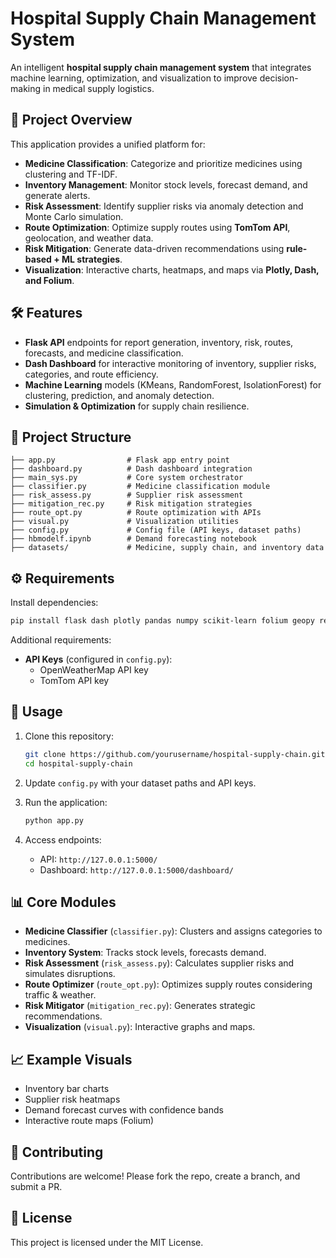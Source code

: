 # Hospital Supply Chain Management System

An intelligent **hospital supply chain management system** that integrates machine learning, optimization, and visualization to improve decision-making in medical supply logistics.

## 📌 Project Overview
This application provides a unified platform for:
- **Medicine Classification**: Categorize and prioritize medicines using clustering and TF-IDF.
- **Inventory Management**: Monitor stock levels, forecast demand, and generate alerts.
- **Risk Assessment**: Identify supplier risks via anomaly detection and Monte Carlo simulation.
- **Route Optimization**: Optimize supply routes using **TomTom API**, geolocation, and weather data.
- **Risk Mitigation**: Generate data-driven recommendations using **rule-based + ML strategies**.
- **Visualization**: Interactive charts, heatmaps, and maps via **Plotly, Dash, and Folium**.

## 🛠️ Features
- **Flask API** endpoints for report generation, inventory, risk, routes, forecasts, and medicine classification.
- **Dash Dashboard** for interactive monitoring of inventory, supplier risks, categories, and route efficiency.
- **Machine Learning** models (KMeans, RandomForest, IsolationForest) for clustering, prediction, and anomaly detection.
- **Simulation & Optimization** for supply chain resilience.

## 📂 Project Structure
```
├── app.py                # Flask app entry point
├── dashboard.py          # Dash dashboard integration
├── main_sys.py           # Core system orchestrator
├── classifier.py         # Medicine classification module
├── risk_assess.py        # Supplier risk assessment
├── mitigation_rec.py     # Risk mitigation strategies
├── route_opt.py          # Route optimization with APIs
├── visual.py             # Visualization utilities
├── config.py             # Config file (API keys, dataset paths)
├── hbmodelf.ipynb        # Demand forecasting notebook
├── datasets/             # Medicine, supply chain, and inventory data
```

## ⚙️ Requirements
Install dependencies:
```bash
pip install flask dash plotly pandas numpy scikit-learn folium geopy requests flask-cors
```

Additional requirements:
- **API Keys** (configured in `config.py`):
  - OpenWeatherMap API key
  - TomTom API key

## 🚀 Usage
1. Clone this repository:
   ```bash
   git clone https://github.com/yourusername/hospital-supply-chain.git
   cd hospital-supply-chain
   ```

2. Update `config.py` with your dataset paths and API keys.

3. Run the application:
   ```bash
   python app.py
   ```

4. Access endpoints:
   - API: `http://127.0.0.1:5000/`
   - Dashboard: `http://127.0.0.1:5000/dashboard/`

## 📊 Core Modules
- **Medicine Classifier** (`classifier.py`): Clusters and assigns categories to medicines.
- **Inventory System**: Tracks stock levels, forecasts demand.
- **Risk Assessment** (`risk_assess.py`): Calculates supplier risks and simulates disruptions.
- **Route Optimizer** (`route_opt.py`): Optimizes supply routes considering traffic & weather.
- **Risk Mitigator** (`mitigation_rec.py`): Generates strategic recommendations.
- **Visualization** (`visual.py`): Interactive graphs and maps.

## 📈 Example Visuals
- Inventory bar charts
- Supplier risk heatmaps
- Demand forecast curves with confidence bands
- Interactive route maps (Folium)

## 🤝 Contributing
Contributions are welcome! Please fork the repo, create a branch, and submit a PR.

## 📜 License
This project is licensed under the MIT License.


